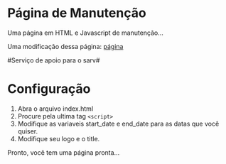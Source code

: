 Página de Manutenção
====================

Uma página em HTML e Javascript de manutenção...


Uma modificação dessa página: [página](http://medialoot.com/preview/coming-soon-template/)


#Serviço de apoio para o sarv#



Configuração
============

1. Abra o arquivo index.html
2. Procure pela ultima tag <code>&lt;script&gt;</code>
3. Modifique as variaveis start_date e end_date para as datas que você quiser.
4. Modifique seu logo e o title.

Pronto, você tem uma página pronta...

